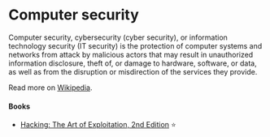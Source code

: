 # Computer security

Computer security, cybersecurity (cyber security), or information technology security (IT security) is the protection of computer systems and networks from attack by malicious actors that may result in unauthorized information disclosure, theft of, or damage to hardware, software, or data, as well as from the disruption or misdirection of the services they provide.

Read more on [Wikipedia](https://en.wikipedia.org/wiki/Computer_security).

#### Books
- [Hacking: The Art of Exploitation, 2nd Edition](https://nostarch.com/hacking2.htm) ⭐
